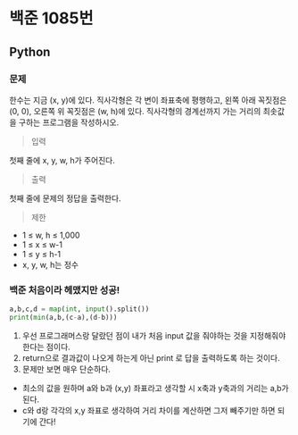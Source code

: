 # 백준 1085번
## Python
### 문제

한수는 지금 (x, y)에 있다. 직사각형은 각 변이 좌표축에 평행하고, 왼쪽 아래 꼭짓점은 (0, 0), 오른쪽 위 꼭짓점은 (w, h)에 있다. 직사각형의 경계선까지 가는 거리의 최솟값을 구하는 프로그램을 작성하시오.

>입력

첫째 줄에 x, y, w, h가 주어진다.

> 출력

첫째 줄에 문제의 정답을 출력한다.

>제한
 
- 1 ≤ w, h ≤ 1,000
- 1 ≤ x ≤ w-1
- 1 ≤ y ≤ h-1
- x, y, w, h는 정수

### 백준 처음이라 헤맸지만 성공!
```python
a,b,c,d = map(int, input().split())
print(min(a,b,(c-a),(d-b)))
```
1. 우선 프로그래머스랑 달랐던 점이 내가 처음 input 값을 줘야하는 것을 지정해줘야한다는 점이다.
2. return으로 결과값이 나오게 하는게 아닌 print 로 답을 출력하도록 하는 것이다.
3. 문제만 보면 매우 단순하다.
- 최소의 값을 원하며 a와 b과 (x,y) 좌표라고 생각할 시 x축과 y축과의 거리는 a,b가 된다.
- c와 d랑 각각의 x,y 좌표로 생각하여 거리 차이를 계산하면 그저 빼주기만 하면 되기에 간다!